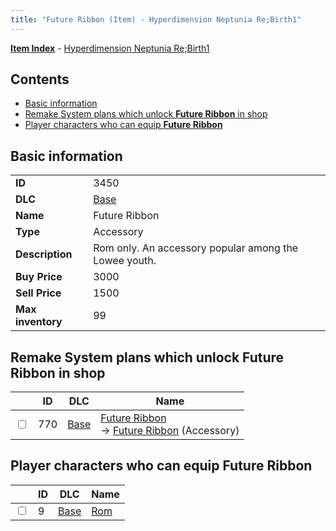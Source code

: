 ```yaml
---
title: "Future Ribbon (Item) - Hyperdimension Neptunia Re;Birth1"
---
```


[**Item Index**](/neptunia/rb1/item/index.html) - [Hyperdimension Neptunia Re;Birth1](/neptunia/rb1)

## Contents

- [Basic information](#basic-information)
- [Remake System plans which unlock **Future Ribbon** in shop](#remake-system-plans-which-unlock-future-ribbon-in-shop)
- [Player characters who can equip **Future Ribbon**](#player-characters-who-can-equip-future-ribbon)

## Basic information

|   |   |
| -- | -- |
| **ID** | 3450 |
| **DLC** | [Base](/neptunia/rb1/dlc/1-base.html) |
| **Name** | Future Ribbon |
| **Type** | Accessory |
| **Description** | Rom only. An accessory popular among the Lowee youth. |
| **Buy Price** | 3000 |
| **Sell Price** | 1500 |
| **Max inventory** | 99 |

## Remake System plans which unlock **Future Ribbon** in shop

|    | ID | DLC | Name |
| -- | -- | --- | ---- |
| <input type="checkbox" id="rb1-remake-1-770" class="trackbox" /> | 770 | [Base](/neptunia/rb1/dlc/1-base.html) | [Future Ribbon](/neptunia/rb1/remake/1-770-future-ribbon.html)<br />→ [Future Ribbon](/neptunia/rb1/item/1-3450-future-ribbon.html) (Accessory) |

## Player characters who can equip **Future Ribbon**

|    | ID | DLC | Name |
| -- | -- | --- | ---- |
| <input type="checkbox" id="rb1-player-1-9" class="trackbox" /> | 9 | [Base](/neptunia/rb1/dlc/1-base.html) | [Rom](/neptunia/rb1/player/1-9-rom.html) |